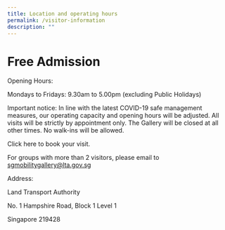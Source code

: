 ```yaml
---
title: Location and operating hours
permalink: /visitor-information
description: ""
---
```


# Free Admission
Opening Hours:

Mondays to Fridays: 9.30am to 5.00pm (excluding Public Holidays)

Important notice: In line with the latest COVID-19 safe management measures, our operating capacity and opening hours will be adjusted. All visits will be strictly by appointment only. The Gallery will be closed at all other times. No walk-ins will be allowed.

Click here to book your visit.

For groups with more than 2 visitors, please email to sgmobilitygallery@lta.gov.sg

Address:

Land Transport Authority

No. 1 Hampshire Road, Block 1 Level 1

Singapore 219428